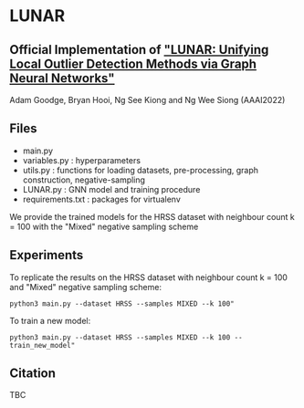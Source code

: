 # LUNAR
## Official Implementation of ["LUNAR: Unifying Local Outlier Detection Methods via Graph Neural Networks"]()

Adam Goodge, Bryan Hooi, Ng See Kiong and Ng Wee Siong (AAAI2022)

## Files
- main.py
- variables.py : hyperparameters
- utils.py : functions for loading datasets, pre-processing, graph construction, negative-sampling
- LUNAR.py : GNN model and training procedure
- requirements.txt : packages for virtualenv

We provide the trained models for the HRSS dataset with neighbour count k = 100 with the "Mixed" negative sampling scheme


## Experiments
To replicate the results on the HRSS dataset with neighbour count k = 100 and "Mixed" negative sampling scheme:

```
python3 main.py --dataset HRSS --samples MIXED --k 100"
```

To train a new model:

```
python3 main.py --dataset HRSS --samples MIXED --k 100 --train_new_model"
```

## Citation
TBC

